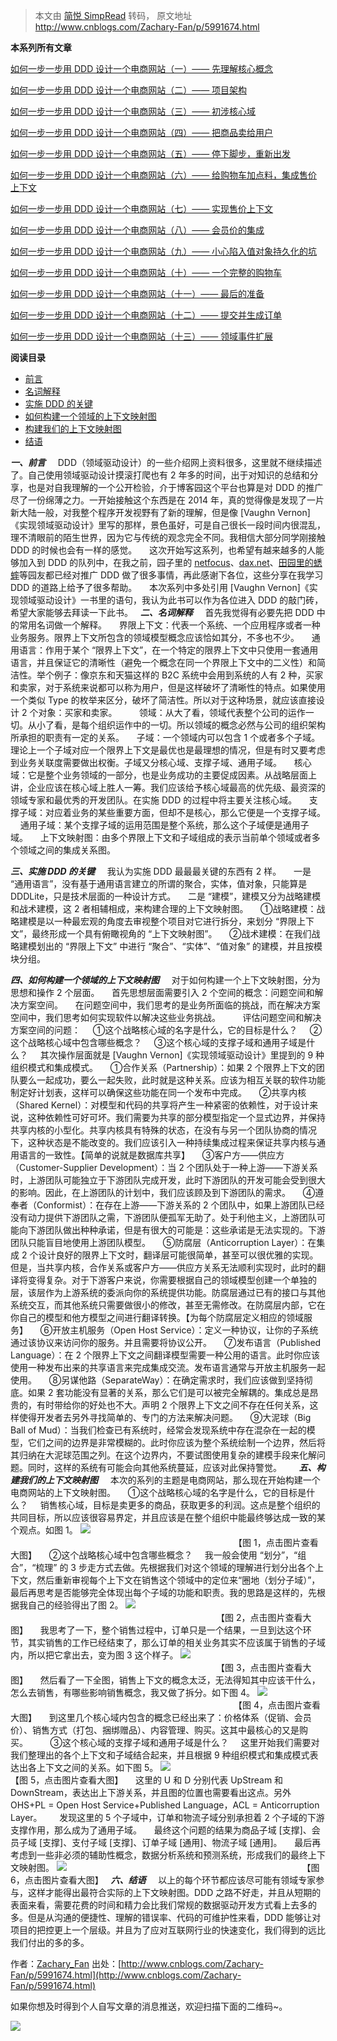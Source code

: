 > 本文由 [简悦 SimpRead](http://ksria.com/simpread/) 转码， 原文地址 http://www.cnblogs.com/Zachary-Fan/p/5991674.html

**本系列所有文章**

[如何一步一步用 DDD 设计一个电商网站（一）—— 先理解核心概念](http://www.cnblogs.com/Zachary-Fan/p/5991674.html)

[如何一步一步用 DDD 设计一个电商网站（二）—— 项目架构](http://www.cnblogs.com/Zachary-Fan/p/6012454.html)

[如何一步一步用 DDD 设计一个电商网站（三）—— 初涉核心域](http://www.cnblogs.com/Zachary-Fan/p/6036729.html)

[如何一步一步用 DDD 设计一个电商网站（四）—— 把商品卖给用户](http://www.cnblogs.com/Zachary-Fan/p/6041374.html)

[如何一步一步用 DDD 设计一个电商网站（五）—— 停下脚步，重新出发](http://www.cnblogs.com/Zachary-Fan/p/DDD.html)

[如何一步一步用 DDD 设计一个电商网站（六）—— 给购物车加点料，集成售价上下文](http://www.cnblogs.com/Zachary-Fan/p/DDD_6.html)

[如何一步一步用 DDD 设计一个电商网站（七）—— 实现售价上下文](http://www.cnblogs.com/Zachary-Fan/p/DDD_7.html)

[如何一步一步用 DDD 设计一个电商网站（八）—— 会员价的集成](http://www.cnblogs.com/Zachary-Fan/p/DDD_8.html)

[如何一步一步用 DDD 设计一个电商网站（九）—— 小心陷入值对象持久化的坑](http://www.cnblogs.com/Zachary-Fan/p/DDD_9.html)

[如何一步一步用 DDD 设计一个电商网站（十）—— 一个完整的购物车](http://www.cnblogs.com/Zachary-Fan/p/DDD_10.html)

[如何一步一步用 DDD 设计一个电商网站（十一）—— 最后的准备](http://www.cnblogs.com/Zachary-Fan/p/DDD_11.html)

[如何一步一步用 DDD 设计一个电商网站（十二）—— 提交并生成订单](http://www.cnblogs.com/Zachary-Fan/p/DDD_12.html)

[如何一步一步用 DDD 设计一个电商网站（十三）—— 领域事件扩展](http://www.cnblogs.com/Zachary-Fan/p/DDD_13.html)

**阅读目录**

*   [前言](#_label0)
*   [名词解释](#_label1)
*   [实施 DDD 的关键](#_label2)
*   [如何构建一个领域的上下文映射图](#_label3)
*   [构建我们的上下文映射图](#_label4)
*   [结语](#_label5)

<a></a>

_**一、前言**_     DDD（领域驱动设计）的一些介绍网上资料很多，这里就不继续描述了。自己使用领域驱动设计摸滚打爬也有 2 年多的时间，出于对知识的总结和分享，也是对自我理解的一个公开检验，介于博客园这个平台也算是对 DDD 的推广尽了一份绵薄之力。一开始接触这个东西是在 2014 年，真的觉得像是发现了一片新大陆一般，对我整个程序开发视野有了新的理解，但是像 [Vaughn Vernon]《实现领域驱动设计》里写的那样，景色虽好，可是自己很长一段时间内很混乱，理不清眼前的陌生世界，因为它与传统的观念完全不同。我相信大部分同学刚接触 DDD 的时候也会有一样的感觉。     这次开始写这系列，也希望有越来越多的人能够加入到 DDD 的队列中，在我之前，园子里的 [netfocus](http://www.cnblogs.com/netfocus)、[dax.net](http://www.cnblogs.com/daxnet)、[田园里的蟋蟀](http://www.cnblogs.com/xishuai)等园友都已经对推广 DDD 做了很多事情，再此感谢下各位，这些分享在我学习 DDD 的道路上给予了很多帮助。     本次系列中多处引用 [Vaughn Vernon]《实现领域驱动设计》一书里的语句，我认为此书可以作为各位进入 DDD 的敲门砖，希望大家能够去拜读一下此书。   <a></a>_**二、名词解释**_     首先我觉得有必要先把 DDD 中的常用名词做一个解释。     界限上下文：代表一个系统、一个应用程序或者一种业务服务。限界上下文所包含的领域模型概念应该恰如其分，不多也不少。     通用语言：作用于某个 “限界上下文”，在一个特定的限界上下文中只使用一套通用语言，并且保证它的清晰性（避免一个概念在同一个界限上下文中的二义性）和简洁性。举个例子：像京东和天猫这样的 B2C 系统中会用到系统的人有 2 种，买家和卖家，对于系统来说都可以称为用户，但是这样破坏了清晰性的特点。如果使用一个类似 Type 的枚举来区分，破坏了简洁性。所以对于这种场景，就应该直接设计 2 个对象：买家和卖家。         领域：从大了看，领域代表整个公司的运作一切。从小了看，是每个组织运作中的一切。所以领域的概念必然与公司的组织架构所承担的职责有一定的关系。     子域：一个领域内可以包含 1 个或者多个子域。理论上一个子域对应一个限界上下文是最优也是最理想的情况，但是有时又要考虑到业务关联度需要做出权衡。子域又分核心域、支撑子域、通用子域。     核心域：它是整个业务领域的一部分，也是业务成功的主要促成因素。从战略层面上讲，企业应该在核心域上胜人一筹。我们应该给予核心域最高的优先级、最资深的领域专家和最优秀的开发团队。在实施 DDD 的过程中将主要关注核心域。     支撑子域：对应着业务的某些重要方面，但却不是核心，那么它便是一个支撑子域。     通用子域：某个支撑子域的运用范围是整个系统，那么这个子域便是通用子域。     上下文映射图：由多个界限上下文和子域组成的表示当前单个领域或者多个领域之间的集成关系图。  

<a></a>

_**三、实施 DDD 的关键**_     我认为实施 DDD 最最最关键的东西有 2 样。     一是 “通用语言”，没有基于通用语言建立的所谓的聚合，实体，值对象，只能算是 DDDLite，只是技术层面的一种设计方式。     二是 “建模”，建模又分为战略建模和战术建模，这 2 者相辅相成，来构建合理的上下文映射图。     ①战略建模：战略建模是以一种最宏观的角度去审视整个项目对它进行拆分，来划分 “界限上下文”，最终形成一个具有俯瞰视角的 “上下文映射图”。     ②战术建模：在我们战略建模划出的 “界限上下文” 中进行 “聚合”、“实体”、“值对象” 的建模，并且按模块分组。  

<a></a>

_**四、如何构建一个领域的上下文映射图**_     对于如何构建一个上下文映射图，分为思想和操作 2 个层面。     首先思想层面需要引入 2 个空间的概念：问题空间和解决方案空间。     在问题空间中，我们思考的是业务所面临的挑战，而在解决方案空间中，我们思考如何实现软件以解决这些业务挑战。         评估问题空间和解决方案空间的问题：     ①这个战略核心域的名字是什么，它的目标是什么？     ②这个战略核心域中包含哪些概念？     ③这个核心域的支撑子域和通用子域是什么？     其次操作层面就是 [Vaughn Vernon]《实现领域驱动设计》里提到的 9 种组织模式和集成模式。     ①合作关系（Partnership）：如果 2 个限界上下文的团队要么一起成功，要么一起失败，此时就是这种关系。应该为相互关联的软件功能制定好计划表，这样可以确保这些功能在同一个发布中完成。     ②共享内核（Shared Kernel）：对模型和代码的共享将产生一种紧密的依赖性，对于设计来说，这种依赖性可好可坏。我们需要为共享的部分模型指定一个显式边界，并保持共享内核的小型化。共享内核具有特殊的状态，在没有与另一个团队协商的情况下，这种状态是不能改变的。我们应该引入一种持续集成过程来保证共享内核与通用语言的一致性。【简单的说就是数据库共享】     ③客户方——供应方（Customer-Supplier Development）：当 2 个团队处于一种上游——下游关系时，上游团队可能独立于下游团队完成开发，此时下游团队的开发可能会受到很大的影响。因此，在上游团队的计划中，我们应该顾及到下游团队的需求。     ④遵奉者（Conformist）：在存在上游——下游关系的 2 个团队中，如果上游团队已经没有动力提供下游团队之需，下游团队便孤军无助了。处于利他主义，上游团队可能向下游团队做出种种承诺，但是有很大的可能是：这些承诺是无法实现的。下游团队只能盲目地使用上游团队模型。     ⑤防腐层（Anticorruption Layer）：在集成 2 个设计良好的限界上下文时，翻译层可能很简单，甚至可以很优雅的实现。但是，当共享内核，合作关系或客户方——供应方关系无法顺利实现时，此时的翻译将变得复杂。对于下游客户来说，你需要根据自己的领域模型创建一个单独的层，该层作为上游系统的委派向你的系统提供功能。防腐层通过已有的接口与其他系统交互，而其他系统只需要做很小的修改，甚至无需修改。在防腐层内部，它在你自己的模型和他方模型之间进行翻译转换。【为每个防腐层定义相应的领域服务】     ⑥开放主机服务（Open Host Service）：定义一种协议，让你的子系统通过该协议来访问你的服务。并且需要将协议公开。     ⑦发布语言（Published Language）：在 2 个限界上下文之间翻译模型需要一种公用的语言。此时你应该使用一种发布出来的共享语言来完成集成交流。发布语言通常与开放主机服务一起使用。     ⑧另谋他路（SeparateWay）：在确定需求时，我们应该做到坚持彻底。如果 2 套功能没有显著的关系，那么它们是可以被完全解耦的。集成总是昂贵的，有时带给你的好处也不大。声明 2 个限界上下文之间不存在任何关系，这样使得开发者去另外寻找简单的、专门的方法来解决问题。     ⑨大泥球（Big Ball of Mud）：当我们检查已有系统时，经常会发现系统中存在混杂在一起的模型，它们之间的边界是非常模糊的。此时你应该为整个系统绘制一个边界，然后将其归纳在大泥球范围之列。在这个边界内，不要试图使用复杂的建模手段来化解问题。同时，这样的系统有可能会向其他系统蔓延，应该对此保持警觉。       <a></a>_**五、构建我们的上下文映射图**_     本次的系列的主题是电商网站，那么现在开始构建一个电商网站的上下文映射图。     ①这个战略核心域的名字是什么，它的目标是什么？     销售核心域，目标是卖更多的商品，获取更多的利润。这点是整个组织的共同目标，所以应该很容易界定，并且应该是在整个组织中能最终够达成一致的某个观点。如图 1。 _**[![](https://images2015.cnblogs.com/blog/397048/201610/397048-20161024090326281-611864336.png)](http://images2015.cnblogs.com/blog/397048/201610/397048-20161024090326281-611864336.png)**_  　　　　　　　　　　　　　　　　　　　　　　　　　　【图 1，点击图片查看大图】     ②这个战略核心域中包含哪些概念？     我一般会使用 “划分”，“组合”，“梳理” 的 3 步走方式去做。先根据我们对这个领域的理解进行划分出各个上下文，然后重新审视每个上下文在销售这个领域中的定位来“圈地（划分子域）”，最后再思考是否能够完全体现出每个子域的功能和职责。我的思路是这样的，先根据我自己的经验得出了图 2。 [_**![](https://images2015.cnblogs.com/blog/397048/201610/397048-20161024090342875-220111729.png)**_](http://images2015.cnblogs.com/blog/397048/201610/397048-20161024090342875-220111729.png)     　　　　　　　　　　　　　　　　　　　　　　　　【图 2，点击图片查看大图】     我思考了一下，整个销售过程中，订单只是一个结果，一旦到达这个环节，其实销售的工作已经结束了，那么订单的相关业务其实不应该属于销售的子域内，所以把它拿出去，变为图 3 这个样子。 [_**![](https://images2015.cnblogs.com/blog/397048/201610/397048-20161024090346656-1886842591.png)**_](http://images2015.cnblogs.com/blog/397048/201610/397048-20161024090346656-1886842591.png)     　　　　　　　　　　　　　　　　　　　　　　　　【图 3，点击图片查看大图】     然后看了一下全图，销售上下文的概念太泛，无法得知其中应该干什么，怎么去销售，有哪些影响销售概念，我又做了拆分。如下图 4。 [_**![](https://images2015.cnblogs.com/blog/397048/201610/397048-20161024090351062-1449583723.png)**_](http://images2015.cnblogs.com/blog/397048/201610/397048-20161024090351062-1449583723.png)     　　　　　　　　　　　　　　　　　　　　　　　　　　【图 4，点击图片查看大图】     到这里几个核心域内包含的概念已经出来了：价格体系（促销、会员价）、销售方式（打包、捆绑赠品）、内容管理、购买。这其中最核心的又是购买。         ③这个核心域的支撑子域和通用子域是什么？     这里开始我们需要对我们整理出的各个上下文和子域结合起来，并且根据 9 种组织模式和集成模式表达出各上下文之间的关系。如下图 5。 [_**![](https://images2015.cnblogs.com/blog/397048/201610/397048-20161024090355062-357112716.png)**_](http://images2015.cnblogs.com/blog/397048/201610/397048-20161024090355062-357112716.png)    　　　　　　　　　　　　　　　　　　　　　　　　　　 【图 5，点击图片查看大图】     这里的 U 和 D 分别代表 UpStream 和 DownStream，表达出上下游关系，并且图的位置也需要看出这点。另外 OHS+PL = Open Host Service+Published Language，ACL = Anticorruption Layer。       发现这里的 5 个子域中，订单和物流子域分别承担着 2 个子域的下游支撑作用，那么成为了通用子域。     最终这个问题的结果为商品子域 [支撑]、会员子域 [支撑]、支付子域 [支撑]、订单子域 [通用]、物流子域 [通用]。     最后再考虑到一些非必须的辅助性概念，数据分析系统和预测系统，形成我们的最终上下文映射图。 [_**![](https://images2015.cnblogs.com/blog/397048/201610/397048-20161024090358671-940142484.png)**_](http://images2015.cnblogs.com/blog/397048/201610/397048-20161024090358671-940142484.png)     　　　　　　　　　　　　　　　　　　　　　　　　　　【图 6，点击图片查看大图】   <a></a> _**六、结语**_     以上的每个环节都应该尽可能有领域专家参与，这样才能得出最符合实际的上下文映射图。DDD 之路不好走，并且从短期的表面来看，需要花费的时间和精力会比我们常规的数据驱动开发方式看上去多的多。但是从沟通的便捷性、理解的错误率、代码的可维护性来看，DDD 能够让对项目的把控更上一个层级。并且为了应对互联网行业的快速变化，我们得到的远比我们付出的多的多。     

作者：[Zachary_Fan](http://home.cnblogs.com/u/Zachary-Fan/)
出处：[http://www.cnblogs.com/Zachary-Fan/p/5991674.html](http://www.cnblogs.com/Zachary-Fan/p/5991674.html)

如果你想及时得到个人自写文章的消息推送，欢迎扫描下面的二维码~。

![](https://images2015.cnblogs.com/blog/397048/201706/397048-20170620064950210-569784315.jpg)